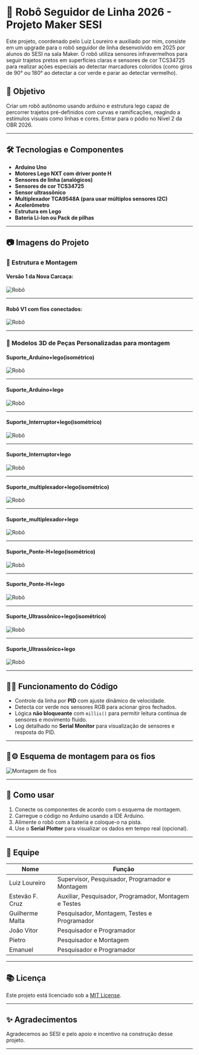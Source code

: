# 🤖 Robô Seguidor de Linha 2026 - Projeto Maker SESI

Este projeto, coordenado pelo Luiz Loureiro e auxiliado por mim, consiste em um upgrade para o robô seguidor de linha desenvolvido em 2025 por alunos do SESI na sala Maker. O robô utiliza sensores infravermelhos para seguir trajetos pretos em superfícies claras e sensores de cor TCS34725 para realizar ações especiais ao detectar marcadores coloridos (como giros de 90° ou 180° ao detectar a cor verde e parar ao detectar vermelho).

## 🚀 Objetivo

Criar um robô autônomo usando arduino e estrutura lego capaz de percorrer trajetos pré-definidos com curvas e ramificações, reagindo a estímulos visuais como linhas e cores.
Entrar para o pódio no Nível 2 da OBR 2026.

---

## 🛠️ Tecnologias e Componentes

- **Arduino Uno**
- **Motores Lego NXT com driver ponte H**
- **Sensores de linha (analógicos)**
- **Sensores de cor TCS34725**
- **Sensor ultrassônico**
- **Multiplexador TCA9548A (para usar múltiplos sensores I2C)**
- **Acelerômetro**
- **Estrutura em Lego**
- **Bateria Li-Ion ou Pack de pilhas**

---

## **📷 Imagens do Projeto**

### **🧠 Estrutura e Montagem**

#### Versão 1 da Nova Carcaça:

![Robô](images/hyper_bot_carcaça.jpg)

---
#### Robô V1 com fios conectados:

![Robô](images/hyper_bot_com_fios.jpg)

---
### **🧠 Modelos 3D de Peças Personalizadas para montagem**

#### Suporte_Arduino+lego(isométrico)


![Robô](images/Suporte_Arduino+lego(isométrico).png)

---

#### Suporte_Arduino+lego


![Robô](images/Suporte_Arduino+lego.png)

---

#### Suporte_Interruptor+lego(isométrico)


![Robô](images/Suporte_Interruptor+lego(isométrico).png)

---

#### Suporte_Interruptor+lego


![Robô](images/Suporte_Interruptor+lego.png)

---

#### Suporte_multiplexador+lego(isométrico)


![Robô](images/Suporte_multiplexador+lego(isométrico).png)

---

#### Suporte_multiplexador+lego


![Robô](images/Suporte_multiplexador+lego.png)

---

#### Suporte_Ponte-H+lego(isométrico)


![Robô](images/Suporte_Ponte-H+lego(isométrico).png)

---

#### Suporte_Ponte-H+lego

![Robô](images/Suporte_Ponte-H+lego.png)

---

#### Suporte_Ultrassônico+lego(isométrico)

![Robô](images/Suporte_Ultrassônico+lego(isométrico).png)

---

#### Suporte_Ultrassônico+lego

![Robô](images/Suporte_Ultrassônico+lego.png)

---


## 👨‍💻 Funcionamento do Código

- Controle da linha por **PID** com ajuste dinâmico de velocidade.
- Detecta cor verde nos sensores RGB para acionar giros fechados.
- Lógica **não bloqueante** com `millis()` para permitir leitura contínua de sensores e movimento fluido.
- Log detalhado no **Serial Monitor** para visualização de sensores e resposta do PID.

---

## 🤖⚙️ Esquema de montagem para os fios

![Montagem de fios](images/fritzing.png)

---

## 🧪 Como usar

1. Conecte os componentes de acordo com o esquema de montagem.
2. Carregue o código no Arduino usando a IDE Arduino.
3. Alimente o robô com a bateria e coloque-o na pista.
4. Use o **Serial Plotter** para visualizar os dados em tempo real (opcional).

---

## 👥 Equipe

| Nome               | Função                         |
|--------------------|--------------------------------|
| Luiz Loureiro      | Supervisor, Pesquisador, Programador e  Montagem   |
| Estevão F. Cruz     | Auxiliar, Pesquisador, Programador, Montagem e Testes              |
| Guilherme Malta    | Pesquisador, Montagem, Testes e Programador        |
| João Vitor         | Pesquisador e Programador        |
| Pietro              | Pesquisador e Montagem        |
| Emanuel            | Pesquisador e Programador       |

---

## 📚 Licença

Este projeto está licenciado sob a [MIT License](LICENSE).

---

## ✨ Agradecimentos

Agradecemos ao SESI e pelo apoio e incentivo na construção desse projeto.

---

